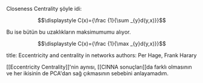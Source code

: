 Closeness Centrality şöyle idi: 

$$\displaystyle C(x)={\frac {1}{\sum _{y}d(y,x)}}$$

Bu ise bütün bu uzaklıkların maksimumumu alıyor.

$$\displaystyle C(x)={\frac {1}{\max _{y}d(y,x)}}$$



title: Eccentricity and centrality in networks
authors: Per Hage, Frank Harary

[[Eccentricity Centrality]]'nin aynısı, [[CINNA sonuçları]]da farklı olmasının ve her ikisinin de PCA'dan sağ çıkmasının sebebini anlayamadım.




